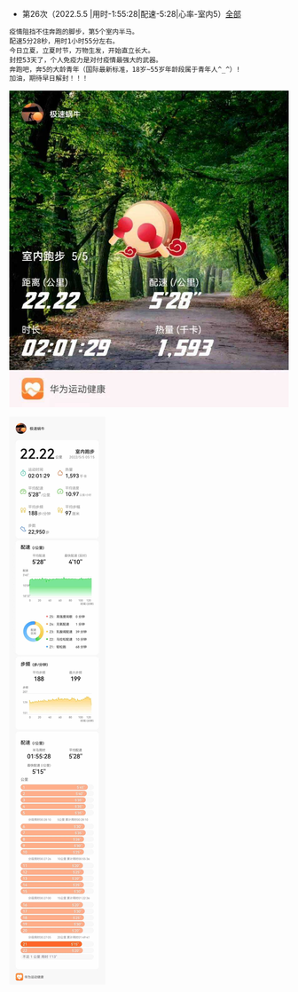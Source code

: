 - 第26次（2022.5.5 |用时-1:55:28|配速-5:28|心率-室内5）[全部](./bm.md)
```markdown
疫情阻挡不住奔跑的脚步，第5个室内半马。
配速5分28秒，用时1小时55分左右。
今日立夏，立夏时节，万物生发，开始直立长大。
封控53天了，个人免疫力是对付疫情最强大的武器。
奔跑吧，奔5的大龄青年（国际最新标准，18岁~55岁年龄段属于青年人^_^）!
加油，期待早日解封！！！
``` 

![](../img/20220505.jpg)

![](./半马-20220505.jpg)

